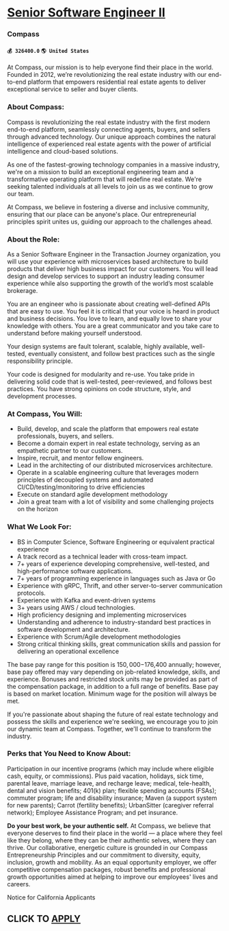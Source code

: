 # [Senior Software Engineer II](https://www.remotewlb.com/apply/senior-software-engineer-ii-84907)  
### Compass  
#### `💰 326400.0` `🌎 United States`  

At Compass, our mission is to help everyone find their place in the world. Founded in 2012, we’re revolutionizing the real estate industry with our end-to-end platform that empowers residential real estate agents to deliver exceptional service to seller and buyer clients.

### About Compass:

Compass is revolutionizing the real estate industry with the first modern end-to-end platform, seamlessly connecting agents, buyers, and sellers through advanced technology. Our unique approach combines the natural intelligence of experienced real estate agents with the power of artificial intelligence and cloud-based solutions.

As one of the fastest-growing technology companies in a massive industry, we're on a mission to build an exceptional engineering team and a transformative operating platform that will redefine real estate. We're seeking talented individuals at all levels to join us as we continue to grow our team.

At Compass, we believe in fostering a diverse and inclusive community, ensuring that our place can be anyone's place. Our entrepreneurial principles spirit unites us, guiding our approach to the challenges ahead.

### About the Role:

As a Senior Software Engineer in the Transaction Journey organization, you will use your experience with microservices based architecture to build products that deliver high business impact for our customers. You will lead design and develop services to support an industry leading consumer experience while also supporting the growth of the world’s most scalable brokerage.

You are an engineer who is passionate about creating well-defined APIs that are easy to use. You feel it is critical that your voice is heard in product and business decisions. You love to learn, and equally love to share your knowledge with others. You are a great communicator and you take care to understand before making yourself understood.

Your design systems are fault tolerant, scalable, highly available, well-tested, eventually consistent, and follow best practices such as the single responsibility principle.

Your code is designed for modularity and re-use. You take pride in delivering solid code that is well-tested, peer-reviewed, and follows best practices. You have strong opinions on code structure, style, and development processes.

### At Compass, You Will:

  * Build, develop, and scale the platform that empowers real estate professionals, buyers, and sellers.
  * Become a domain expert in real estate technology, serving as an empathetic partner to our customers.
  * Inspire, recruit, and mentor fellow engineers.
  * Lead in the architecting of our distributed microservices architecture.
  * Operate in a scalable engineering culture that leverages modern principles of decoupled systems and automated CI/CD/testing/monitoring to drive efficiencies
  * Execute on standard agile development methodology
  * Join a great team with a lot of visibility and some challenging projects on the horizon

### What We Look For:

  * BS in Computer Science, Software Engineering or equivalent practical experience
  * A track record as a technical leader with cross-team impact.
  * 7+ years of experience developing comprehensive, well-tested, and high-performance software applications.
  * 7+ years of programming experience in languages such as Java or Go 
  * Experience with gRPC, Thrift, and other server-to-server communication protocols. 
  * Experience with Kafka and event-driven systems
  * 3+ years using AWS / cloud technologies.
  * High proficiency designing and implementing microservices
  * Understanding and adherence to industry-standard best practices in software development and architecture.
  * Experience with Scrum/Agile development methodologies
  * Strong critical thinking skills, great communication skills and passion for delivering an operational excellence

The base pay range for this position is $150,000-$176,400 annually; however, base pay offered may vary depending on job-related knowledge, skills, and experience. Bonuses and restricted stock units may be provided as part of the compensation package, in addition to a full range of benefits. Base pay is based on market location. Minimum wage for the position will always be met.

If you're passionate about shaping the future of real estate technology and possess the skills and experience we're seeking, we encourage you to join our dynamic team at Compass. Together, we'll continue to transform the industry.

### Perks that You Need to Know About:

Participation in our incentive programs (which may include where eligible cash, equity, or commissions). Plus paid vacation, holidays, sick time, parental leave, marriage leave, and recharge leave; medical, tele-health, dental and vision benefits; 401(k) plan; flexible spending accounts (FSAs); commuter program; life and disability insurance; Maven (a support system for new parents); Carrot (fertility benefits); UrbanSitter (caregiver referral network); Employee Assistance Program; and pet insurance.

 **Do your best work, be your authentic self.** At Compass, we believe that everyone deserves to find their place in the world — a place where they feel like they belong, where they can be their authentic selves, where they can thrive. Our collaborative, energetic culture is grounded in our Compass Entrepreneurship Principles and our commitment to diversity, equity, inclusion, growth and mobility. As an equal opportunity employer, we offer competitive compensation packages, robust benefits and professional growth opportunities aimed at helping to improve our employees' lives and careers.

Notice for California Applicants

  
## CLICK TO [APPLY](https://www.remotewlb.com/apply/senior-software-engineer-ii-84907)

